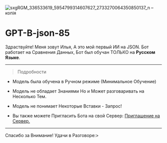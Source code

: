 ![sxgRGM_336533619_5954799314607627_2733270064350850137_n – копія](https://github.com/C4ainikT/GPT-B/assets/129612159/154c8b4f-de6c-4a58-bfd4-882db2995b5c)
# GPT-B-json-85

Здраствуйте! Меня зовут Илья, А это мой первый ИИ на JSON. Бот работает на Сравнения Данных, Бот был обучан ТОЛЬКО на __Русском Языке__.

***

> Подробности

- Модель была обучена в Ручном режиме (Минимальное Обучение)

- Модель не обладает Знаниями Но и Может разговаривать на Несколько Тем.

- Модель не понимает Некоторые Вставки - Запрос!

- Вы также можете Пригласить Бота на свой Сервер: [Приглашение на Сервер.](https://discord.com/api/oauth2/authorize?client_id=1150759440983789620&permissions=3072&scope=bot)

***

Спасибо за Внимание! Удачи в Разговоре:>

